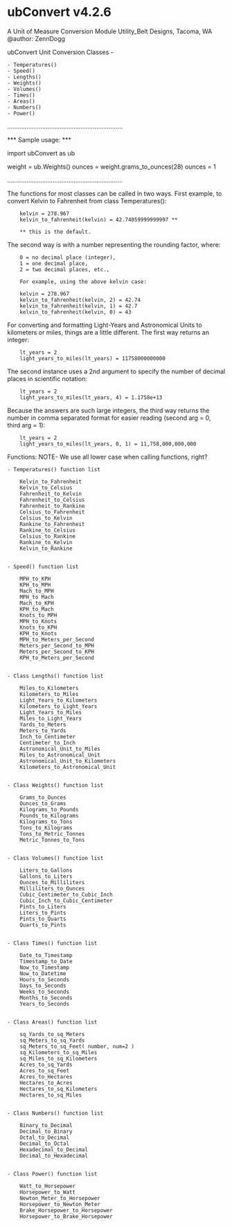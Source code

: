 # ubConvert   v4.2.6
A Unit of Measure Conversion Module
Utility_Belt Designs, Tacoma, WA
@author: ZennDogg

ubConvert Unit Conversion Classes -

    - Temperatures()
    - Speed()
    - Lengths()
    - Weights()
    - Volumes()
    - Times()
    - Areas()
    - Numbers()
    - Power()

 ..................................................................

   *** Sample usage: ***


   import ubConvert as ub

   weight = ub.Weights()
   ounces = weight.grams_to_ounces(28)
   ounces = 1

 ..................................................................


   The functions for most classes can be called in two ways.
   First example, to convert Kelvin to Fahrenheit from class Temperatures():

        kelvin = 278.967
        kelvin_to_fahrenheit(kelvin) = 42.74059999999997 **

        ** this is the default.

   The second way is with a number representing the rounding factor, where:
   
        0 = no decimal place (integer),
        1 = one decimal place,
        2 = two decimal places, etc.,

        For example, using the above kelvin case:

        kelvin = 278.967
        kelvin_to_fahrenheit(kelvin, 2) = 42.74
        kelvin_to_fahrenheit(kelvin, 1) = 42.7
        kelvin_to_fahrenheit(kelvin, 0) = 43

   For converting and formatting Light-Years and Astronomical Units to kilometers
   or miles, things are a little different. The first way returns an integer:

        lt_years = 2
        light_years_to_miles(lt_years) = 11758000000000

   The second instance uses a 2nd argument to specify the number of decimal places
   in scientific notation:

        lt_years = 2
        light_years_to_miles(lt_years, 4) = 1.1758e+13

   Because the answers are such large integers, the third way returns the number
   in comma separated format for easier reading (second arg = 0, third arg = 1):

        lt_years = 2
        light_years_to_miles(lt_years, 0, 1) = 11,758,000,000,000


 Functions: NOTE- We use all lower case when calling functions, right?

    - Temperatures() function list

        Kelvin_to_Fahrenheit
        Kelvin_to_Celsius
        Fahrenheit_to_Kelvin
        Fahrenheit_to_Celsius
        Fahrenheit_to_Rankine
        Celsius_to_Fahrenheit
        Celsius_to_Kelvin
        Rankine_to_Fahrenheit
        Rankine_to_Celsius
        Celsius_to_Rankine
        Rankine_to_Kelvin
        Kelvin_to_Rankine


    - Speed() function list

        MPH_to_KPH
        KPH_to_MPH
        Mach_to_MPH
        MPH_to Mach
        Mach_to_KPH
        KPH_to_Mach
        Knots_to_MPH
        MPH_to_Knots
        Knots_to_KPH
        KPH_to_Knots
        MPH_to_Meters_per_Second
        Meters_per_Second_to_MPH
        Meters_per_Second_to_KPH
        KPH_to_Meters_per_Second


    - Class Lengths() function list

        Miles_to_Kilometers
        Kilometers_to_Miles
        Light_Years_to_Kilometers
        Kilometers_to_Light_Years
        Light_Years_to_Miles
        Miles_to_Light_Years
        Yards_to_Meters
        Meters_to_Yards
        Inch_to_Centimeter
        Centimeter_to_Inch
        Astronomical_Unit_to_Miles
        Miles_to_Astronomical_Unit
        Astronomical_Unit_to_Kilometers
        Kilometers_to_Astronomical_Unit


    - Class Weights() function list

	    Grams_to_Ounces
        Ounces_to_Grams
        Kilograms_to_Pounds
        Pounds_to_Kilograms
        Kilograms_to_Tons
        Tons_to_Kilograms
        Tons_to_Metric_Tonnes
        Metric_Tonnes_to_Tons


    - Class Volumes() function list

	    Liters_to_Gallons
        Gallons_to_Liters
        Ounces_to_Milliliters
        Milliliters_to_Ounces
        Cubic_Centimeter_to_Cubic_Inch
        Cubic_Inch_to_Cubic_Centimeter
        Pints_to_Liters
        Liters_to_Pints
        Pints_to_Quarts
        Quarts_to_Pints


    - Class Times() function list

	    Date_to_Timestamp
	    Timestamp_to_Date
        Now_to_Timestamp
        Now_to_Datetime
        Hours_to_Seconds
        Days_to_Seconds
        Weeks_to_Seconds
        Months_to_Seconds
        Years_to_Seconds


    - Class Areas() function list

        sq_Yards_to_sq_Meters
        sq_Meters_to_sq_Yards
        sq_Meters_to_sq_Feet( number, num=2 )
        sq_Kilometers_to_sq_Miles
        sq_Miles_to_sq_Kilometers
        Acres_to_sq_Yards
        Acres_to_sq_Feet
        Acres_to_Hectares
        Hectares_to_Acres
        Hectares_to_sq_Kilometers
        Hectares_to_sq_Miles


    - Class Numbers() function list

        Binary_to_Decimal
        Decimal_to_Binary
        Octal_to_Decimal
        Decimal_to_Octal
        Hexadecimal_to_Decimal
        Decimal_to_Hexadecimal


    - Class Power() function list

        Watt_to_Horsepower
        Horsepower_to_Watt
        Newton_Meter_to_Horsepower
        Horsepower_to_Newton_Meter
        Brake_Horsepower_to_Horsepower
        Horsepower_to_Brake_Horsepower
